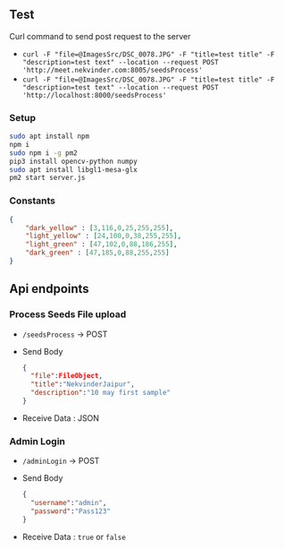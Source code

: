 ## Test

Curl command to send post request to the server
- `curl -F "file=@ImagesSrc/DSC_0078.JPG" -F "title=test title" -F "description=test text" --location --request POST 'http://meet.nekvinder.com:8005/seedsProcess'`
- `curl -F "file=@ImagesSrc/DSC_0078.JPG" -F "title=test title" -F "description=test text" --location --request POST 'http://localhost:8000/seedsProcess'`

### Setup

```Bash
sudo apt install npm
npm i
sudo npm i -g pm2
pip3 install opencv-python numpy
sudo apt install libgl1-mesa-glx
pm2 start server.js
```

### Constants

```JSON
{
    "dark_yellow" : [3,116,0,25,255,255],
    "light_yellow" : [24,100,0,38,255,255],
    "light_green" : [47,102,0,88,186,255],
    "dark_green" : [47,185,0,88,255,255]
}
```

## Api endpoints

### Process Seeds File upload

- `/seedsProcess` -> POST

- Send Body

  ```JSON
  {
    "file":FileObject,
    "title":"NekvinderJaipur",
    "description":"10 may first sample"
  }
  ```

- Receive Data : JSON

### Admin Login

- `/adminLogin` -> POST

- Send Body

  ```JSON
  {
    "username":"admin",
    "password":"Pass123"
  }
  ```

- Receive Data : `true` or `false`
